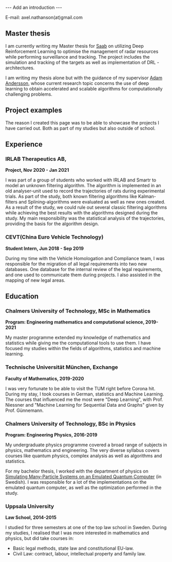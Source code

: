--- Add an introduction ---


E-mail: axel.nathanson(at)gmail.com


## Master thesis
I am currently writing my Master thesis for [Saab](https://www.saab.com/) on utilizing Deep Reinforcement Learning to optimise the management of radar resources while performing surveillance and tracking. The project includes the simulation and tracking of the targets as well as implementation of DRL - architectures. 

I am writing my thesis alone but with the guidance of my supervisor [Adam Andersson](https://www.chalmers.se/sv/personal/Sidor/adam-andersson.aspx), whose current research topic concerns the use of deep learning to obtain accelerated and scalable algorithms for computationally challenging problems. 

## Project examples
The reason I created this page was to be able to showcase the projects I have carried out. Both as part of my studies but also outside of school.

## Experience

### IRLAB Therapeutics AB, 
**Project, Nov 2020 - Jan 2021**

I was part of a group of students who worked with IRLAB and Smartr to model an unknown filtering algorithm. The algorithm is implemented in an old analyser-unit used to record the trajectories of rats during experimental trials. As part of the study, both known filtering algorithms like Kalman-filters and Splining-algorithms were evaluated as well as new ones created. As a result of the study, we could rule out several classic filtering algorithms while achieving the best results with the algorithms designed during the study. My main responsibility was the statistical analysis of the trajectories, providing the basis for the algorithm design.

### CEVT(China Euro Vehicle Technology)
**Student Intern, Jun 2018 - Sep 2019**

During my time with the Vehicle Homologation and Compliance team, I was responsible for the migration of all legal requirements into two new databases. One database for the internal review of the legal requirements, and one used to communicate them during projects. I also assisted in the mapping of new legal areas.


## Education

### Chalmers University of Technology, MSc in Mathematics
**Program: Engineering mathematics and computational science, 2019-2021**

My master programme extended my knowledge of mathematics and statistics while giving me the computational tools to use them. I have focused my studies within the fields of algorithms, statistics and machine learning. 

### Technische Universität München, Exchange
**Faculty of Mathematics, 2019-2020**

I was very fortunate to be able to visit the TUM right before Corona hit. During my stay, I took courses in German, statistics and Machine Learning. The courses that influenced me the most were "Deep Learning", with Prof. Niessner and "Machine Learning for Sequential Data and Graphs" given by Prof. Günnemann.

### Chalmers University of Technology, BSc in Physics
**Program: Engineering Physics, 2016-2019**

My undergraduate physics programme covered a broad range of subjects in physics, mathematics and engineering. The very diverse syllabus covers courses like quantum physics, complex analysis as well as algorithms and statistics.  

For my bachelor thesis, I worked with the department of physics on [Simulating Many-Particle Systems on an Emulated Quantum Computer](https://odr.chalmers.se/handle/20.500.12380/300640) (in Swedish). I was responsible for a lot of the implementations on the emulated quantum computer, as well as the optimization performed in the study.

### Uppsala University
**Law School, 2014-2015**

I studied for three semesters at one of the top law school in Sweden. During my studies, I realised that I was more interested in mathematics and physics, but did take courses in:
* Basic legal methods, state law and constitutional EU-law.
* Civil Law: contract, labour, intellectual property and family law.


<!---
## Welcome to GitHub Pages

You can use the [editor on GitHub](https://github.com/AxelNathanson/axelnathanson.github.io/edit/main/README.md) to maintain and preview the content for your website in Markdown files.

Whenever you commit to this repository, GitHub Pages will run [Jekyll](https://jekyllrb.com/) to rebuild the pages in your site, from the content in your Markdown files.

### Markdown

Markdown is a lightweight and easy-to-use syntax for styling your writing. It includes conventions for

```markdown
Syntax highlighted code block

# Header 1
## Header 2
### Header 3

- Bulleted
- List

1. Numbered
2. List

**Bold** and _Italic_ and `Code` text

[Link](url) and ![Image](src)
```

For more details see [GitHub Flavored Markdown](https://guides.github.com/features/mastering-markdown/).

### Jekyll Themes

Your Pages site will use the layout and styles from the Jekyll theme you have selected in your [repository settings](https://github.com/AxelNathanson/axelnathanson.github.io/settings). The name of this theme is saved in the Jekyll `_config.yml` configuration file.

### Support or Contact

Having trouble with Pages? Check out our [documentation](https://docs.github.com/categories/github-pages-basics/) or [contact support](https://support.github.com/contact) and we’ll help you sort it out.
-->
